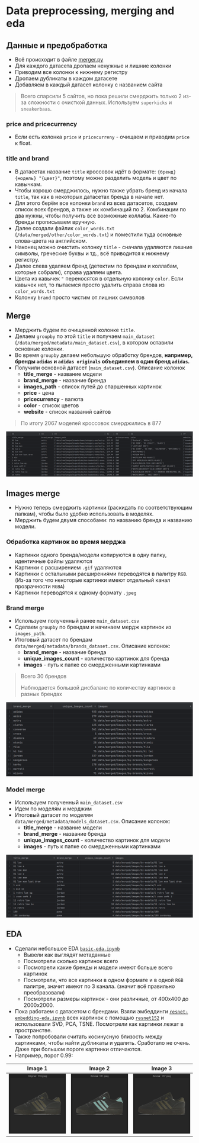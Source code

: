 # Data preprocessing, merging and eda

## Данные и предобработка

- Всё происходит в файле [merger.py](/src/data/merger.py)
- Для каждого датасета дропаем ненужные и лишние колонки
- Приводим все колонки к нижнему регистру
- Дропаем дубликаты в каждом датасете
- Добавляем в каждый датасет колонку с названием сайта

> Всего спарсили 5 сайтов, но пока решили смерджить только 2 из-за сложности с очисткой данных. 
> Используем `superkicks` и `sneakerbaas`.

### price and pricecurrency

- Если есть колонка `price` и `pricecurreny` - очищаем и приводим `price` к float.

### title and brand

- В датасетах название `title` кроссовок идёт в формате: `{бренд} {модель} "{цвет}"`,
поэтому можно разделить модель и цвет по кавычкам.
- Чтобы хорошо смерджилоcь, нужно также убрать бренд из начала `title`, так как в некоторых датасетах бренда в начале нет.
- Для этого берём все колонки `brand` из всех датасетов, создаем список всех брендов, а также их комбинаций по 2.
Комбинации по два нужны, чтобы получить все возможные коллабы. Какие-то бренды прописываем вручную.
- Далее создали файлик `color_words.txt` (`/data/merged/other/color_words.txt`) и поместили туда основные слова-цвета на английском.
- Наконец можно очистить колонку `title` - сначала удаляются лишние символы, греческие буквы и тд., всё приводится к нижнему регистру.
- Далее слева удаляем бренд (детектим по брендам и коллабам, которые собрали), справа удаляем цвета.
- Цвета из кавычек `"` переносятся в отдельную колонку `color`. Если кавычек нет, то пытаемся просто удалить справа слова из `color_words.txt`
- Колонку `brand` просто чистим от лишних символов

## Merge

- Мерджить будем по очищенной колонке `title`.
- Делаем `groupby` по этой `title` и получаем `main_dataset` (`/data/merged/metadata/main_dataset.csv`), в котором оставили основные колонки.
- Во время `groupby` делаем небольшую обработку брендов, **например, бренды `adidas` и `adidas originals` объединяем в один бренд `adidas`.**
- Получили основной датасет (`main_dataset.csv`). Описание колонок
  - **title_merge** - название модели
  - **brand_merge** - название бренда
  - **images_path** - список путей до спаршенных картинок
  - **price** - цена
  - **pricecurrency** - валюта
  - **color** - список цветов
  - **website** - список названий сайтов

> По итогу 2067 моделей кроссовок смерджились в 877

![img.png](img.png)

## Images merge

- Нужно теперь смерджить картинки (раскидать по соответствующим папкам), чтобы было удобно использовать в моделях.
- Мерджить будем двумя способами: по названию бренда и названию модели.

### Обработка картинок во время мерджа
  - Картинки одного бренда/модели копируются в одну папку, идентичные файлы удаляются
  - Картинки с расширением `.gif` удаляются
  - Картинки с остальными расширениями переводятся в палитру `RGB`. (Из-за того что некоторые картинки имеют отдельный канал прозрачности `RGBA`)
  - Картинки переводятся к одному формату `.jpeg`

### Brand merge

- Используем полученный ранее `main_dataset.csv`
- Сделаем `groupby` по брендам и начинаем мердж картинок из `images_path`.
- Итоговый датасет по брендам `data/merged/metadata/brands_dataset.csv`. Описание колонок:
  - **brand_merge** - название бренда
  - **unique_images_count** - количество картинок для бренда
  - **images** - путь к папке со смердженными картинками 

> Всего 30 брендов
> 
> Наблюдается большой дисбаланс по количеству картинок в разных брендах

![img_1.png](img_1.png)

### Model merge

- Используем полученный `main_dataset.csv`
- Идем по моделям и мерджим
- Итоговый датасет по моделям `data/merged/metadata/models_dataset.csv`. Описание колонок:
  - **title_merge** - название модели
  - **brand_merge** - название бренда
  - **unique_images_count** - количество картинок для модели
  - **images** - путь к папке со смердженными картинками

![img_2.png](img_2.png)

## EDA

- Сделали небольшое EDA [`basic-eda.ipynb`](/notebooks/eda/basic-eda.ipynb)
  - Вывели как выглядят метаданные
  - Посмотрели сколько картинок всего
  - Посмотрели какие бренды и модели имеют больше всего картинок
  - Посмотрели, что все картинки в одном формате и в одной `RGB` палитре, значит имеют по 3 канала. (значит всё правильно преобразовали)
  - Посмотрели размеры картинок - они различные, от 400х400 до 2000х2000.
- Пока работаем с датасетом с брендами. Взяли эмбеддинги [`resnet-embedding-eda.ipynb`](/notebooks/eda/resnet-embedding-eda.ipynb) 
всех картинок c помощью [`resnet152`](/src/data/features/resnet152.py) и использовали SVD, PCA, TSNE. Посмотрели как картинки лежат в пространстве.
- Также попробовали считать косинусную близость между картинками, чтобы найти дубликаты и удалить. Сработало не очень. Даже при большом
пороге картинки отличаются.
- Например, порог 0.99:

| Image 1 | Image 2 | Image 3 |
|---------|---------|---------|
| ![img_3.png](img_3.png) | ![img_4.png](img_4.png) | ![img_5.png](img_5.png) |
